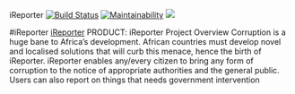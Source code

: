 iReporter
[![Build Status](https://travis-ci.org/GitKanuhi/iReporter.svg?branch=develop)](https://travis-ci.org/GitKanuhi/iReporter)
[![Maintainability](https://api.codeclimate.com/v1/badges/32b126fff4706fd89cc5/maintainability)](https://codeclimate.com/github/GitKanuhi/iReporter/maintainability)
<a href="https://codeclimate.com/github/GitKanuhi/iReporter/test_coverage"><img src="https://api.codeclimate.com/v1/badges/32b126fff4706fd89cc5/test_coverage" /></a>

#iReporter
[iReporter](https://gitkanuhi.github.io/iReporter/)
PRODUCT: iReporter
Project Overview
Corruption is a huge bane to Africa’s development. African countries must develop novel and
localised solutions that will curb this menace, hence the birth of iReporter. iReporter enables
any/every citizen to bring any form of corruption to the notice of appropriate authorities and the
general public. Users can also report on things that needs government intervention
